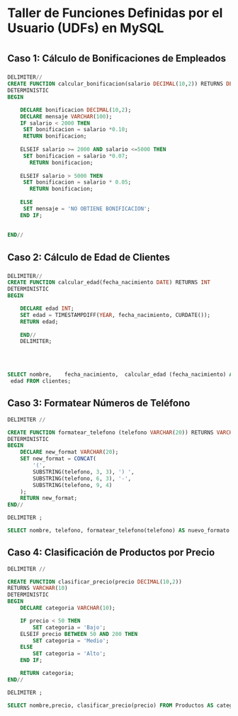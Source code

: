 # **Taller de Funciones Definidas por el Usuario (UDFs) en MySQL**

# 

## Caso 1: Cálculo de Bonificaciones de Empleados

### 

```sql
DELIMITER//
CREATE FUNCTION calcular_bonificacion(salario DECIMAL(10,2)) RETURNS DECIMAL(10,2)
DETERMINISTIC
BEGIN

	DECLARE bonificacion DECIMAL(10,2);
	DECLARE mensaje VARCHAR(100);
	IF salario < 2000 THEN
	 SET bonificacion = salario *0.10;
	 RETURN bonificacion;
	 
	ELSEIF salario >= 2000 AND salario <=5000 THEN
	 SET bonificacion = salario *0.07;
	   RETURN bonificacion;
	 
	ELSEIF salario > 5000 THEN
	 SET bonificacion = salario * 0.05;
	   RETURN bonificacion;
	 
	ELSE 
	 SET mensaje = 'NO OBTIENE BONIFICACION';
	END IF;
	
	
END//
```



## Caso 2: Cálculo de Edad de Clientes

### 

```sql
DELIMITER//
CREATE FUNCTION calcular_edad(fecha_nacimiento DATE) RETURNS INT
DETERMINISTIC
BEGIN

	DECLARE edad INT;
	SET edad = TIMESTAMPDIFF(YEAR, fecha_nacimiento, CURDATE());
	RETURN edad;
	
	END//
	DELIMITER;
	
```

​	

```sql
SELECT nombre,    fecha_nacimiento,  calcular_edad (fecha_nacimiento) AS
 edad FROM clientes;
```



## Caso 3: Formatear Números de Teléfono



```sql
DELIMITER //

CREATE FUNCTION formatear_telefono (telefono VARCHAR(20)) RETURNS VARCHAR(20)
DETERMINISTIC
BEGIN 
	DECLARE new_format VARCHAR(20);
	SET new_format = CONCAT(
        '(',
        SUBSTRING(telefono, 3, 3), ') ',
        SUBSTRING(telefono, 6, 3), '-',
        SUBSTRING(telefono, 9, 4)
    );
    RETURN new_format;
END//

DELIMITER ;

```



```sql
SELECT nombre, telefono, formatear_telefono(telefono) AS nuevo_formato FROM clientes;

```



## Caso 4: Clasificación de Productos por Precio



```sql
DELIMITER //

CREATE FUNCTION clasificar_precio(precio DECIMAL(10,2))
RETURNS VARCHAR(10)
DETERMINISTIC
BEGIN
    DECLARE categoria VARCHAR(10);

    IF precio < 50 THEN
        SET categoria = 'Bajo';
    ELSEIF precio BETWEEN 50 AND 200 THEN
        SET categoria = 'Medio';
    ELSE
        SET categoria = 'Alto';
    END IF;

    RETURN categoria;
END//

DELIMITER ;

```

```sql
SELECT nombre,precio, clasificar_precio(precio) FROM Productos AS categoria;
```







